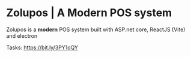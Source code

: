 # Zolupos | A Modern POS system
Zolupos is a **modern** POS system built with ASP.net core, ReactJS (Vite) and electron

Tasks: https://bit.ly/3PY1oQY
